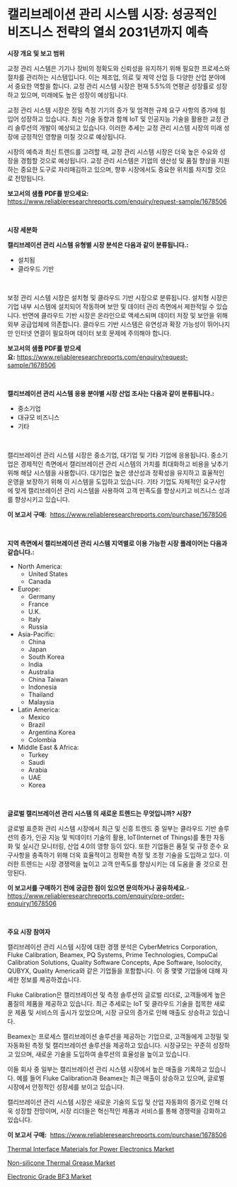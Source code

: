 <p><h1>캘리브레이션 관리 시스템 시장: 성공적인 비즈니스 전략의 열쇠 2031년까지 예측</h1></p><p><strong>시장 개요 및 보고 범위</strong></p>
<p><p>교정 관리 시스템은 기기나 장비의 정확도와 신뢰성을 유지하기 위해 필요한 프로세스와 절차를 관리하는 시스템입니다. 이는 제조업, 의료 및 제약 산업 등 다양한 산업 분야에서 중요한 역할을 합니다. 교정 관리 시스템 시장은 현재 5.5%의 연평균 성장률로 성장하고 있으며, 미래에도 높은 성장이 예상됩니다.</p><p>교정 관리 시스템 시장은 정밀 측정 기기의 증가 및 엄격한 규제 요구 사항의 증가에 힘입어 성장하고 있습니다. 최신 기술 동향과 함께 IoT 및 인공지능 기술을 활용한 교정 관리 솔루션의 개발이 예상되고 있습니다. 이러한 추세는 교정 관리 시스템 시장의 미래 성장에 긍정적인 영향을 미칠 것으로 예상됩니다.</p><p>시장의 예측과 최신 트렌드를 고려할 때, 교정 관리 시스템 시장은 더욱 높은 수요와 성장을 경험할 것으로 예상됩니다. 교정 관리 시스템은 기업의 생산성 및 품질 향상을 지원하는 중요한 도구로 자리매김하고 있으며, 향후 시장에서도 중요한 위치를 차지할 것으로 전망됩니다.</p></p>
<p><strong>보고서의 샘플 PDF를 받으세요:</strong> <a href="https://www.reliableresearchreports.com/enquiry/request-sample/1678506">https://www.reliableresearchreports.com/enquiry/request-sample/1678506</a></p>
<p>&nbsp;</p>
<p><strong>시장 세분화</strong></p>
<p><strong>캘리브레이션 관리 시스템 유형별 시장 분석은 다음과 같이 분류됩니다.:</strong></p>
<p><ul><li>설치됨</li><li>클라우드 기반</li></ul></p>
<p>&nbsp;</p>
<p><p>보정 관리 시스템 시장은 설치형 및 클라우드 기반 시장으로 분류됩니다. 설치형 시장은 기업 내부 시스템에 설치되어 작동하며 보안 및 데이터 관리 측면에서 제한적일 수 있습니다. 반면에 클라우드 기반 시장은 온라인으로 액세스되며 데이터 저장 및 보안을 위해 외부 공급업체에 의존합니다. 클라우드 기반 시스템은 유연성과 확장 가능성이 뛰어나지만 인터넷 연결이 필요하며 데이터 보호 문제에 주의해야 합니다.</p></p>
<p><strong>보고서의 샘플 PDF를 받으세요:</strong>&nbsp;<a href="https://www.reliableresearchreports.com/enquiry/request-sample/1678506">https://www.reliableresearchreports.com/enquiry/request-sample/1678506</a></p>
<p>&nbsp;</p>
<p><strong> 캘리브레이션 관리 시스템 응용 분야별 시장 산업 조사는 다음과 같이 분류됩니다.:</strong></p>
<p><ul><li>중소기업</li><li>대규모 비즈니스</li><li>기타</li></ul></p>
<p>&nbsp;</p>
<p><p>캘리브레이션 관리 시스템 시장은 중소기업, 대기업 및 기타 기업에 응용됩니다. 중소기업은 경제적인 측면에서 캘리브레이션 관리 시스템의 가치를 최대화하고 비용을 낮추기 위해 해당 시스템을 사용합니다. 대기업은 높은 생산성과 정확성을 유지하고 효율적인 운영을 보장하기 위해 이 시스템을 도입하고 있습니다. 기타 기업도 자체적인 요구사항에 맞게 캘리브레이션 관리 시스템을 사용하여 고객 만족도를 향상시키고 비즈니스 성과를 향상시키고 있습니다.</p></p>
<p><strong>이 보고서 구매:</strong>&nbsp; <a href="https://www.reliableresearchreports.com/purchase/1678506">https://www.reliableresearchreports.com/purchase/1678506</a></p>
<p>&nbsp;</p>
<p><strong>지역 측면에서 캘리브레이션 관리 시스템 지역별로 이용 가능한 시장 플레이어는 다음과 같습니다.:</strong></p>
<p><ul>
    <li>
        North America:
        <ul>
            <li>United States</li>
            <li>Canada</li>
        </ul>
    </li>
    <li>
        Europe:
        <ul>
            <li>Germany</li>
            <li>France</li>
            <li>U.K.</li>
            <li>Italy</li>
            <li>Russia</li>
        </ul>
    </li>
    <li>
        Asia-Pacific:
        <ul>
            <li>China</li>
            <li>Japan</li>
            <li>South Korea</li>
            <li>India</li>
            <li>Australia</li>
            <li>China Taiwan</li>
            <li>Indonesia</li>
            <li>Thailand</li>
            <li>Malaysia</li>
        </ul>
    </li>
    <li>
        Latin America:
        <ul>
            <li>Mexico</li>
            <li>Brazil</li>
            <li>Argentina Korea</li>
            <li>Colombia</li>
        </ul>
    </li>
    <li>
        Middle East & Africa:
        <ul>
            <li>Turkey</li>
            <li>Saudi</li>
            <li>Arabia</li>
            <li>UAE</li>
            <li>Korea</li>
        </ul>
    </li>
    </ul></p>
<p>&nbsp;</p>
<p><strong>글로벌 캘리브레이션 관리 시스템 의 새로운 트렌드는 무엇입니까? 시장?</strong></p>
<p><p>글로벌 표준화 관리 시스템 시장에서 최근 및 신흥 트렌드 중 일부는 클라우드 기반 솔루션의 증가, 인공 지능 및 빅데이터 기술의 활용, IoT(Internet of Things)를 통한 자동화 및 실시간 모니터링, 산업 4.0의 영향 등이 있다. 또한 기업들은 품질 및 규정 준수 요구사항을 충족하기 위해 더욱 효율적이고 정확한 측정 및 조정 기술을 도입하고 있다. 이러한 트렌드는 시장 경쟁력을 높이고 고객 만족도를 향상시키는 데 도움을 줄 것으로 전망된다.</p></p>
<p><strong>이 보고서를 구매하기 전에 궁금한 점이 있으면 문의하거나 공유하세요.</strong>- <a href="https://www.reliableresearchreports.com/enquiry/pre-order-enquiry/1678506">https://www.reliableresearchreports.com/enquiry/pre-order-enquiry/1678506</a></p>
<p>&nbsp;</p>
<p><strong>주요 시장 참여자</strong></p>
<p><p>캘리브레이션 관리 시스템 시장에 대한 경쟁 분석은 CyberMetrics Corporation, Fluke Calibration, Beamex, PQ Systems, Prime Technologies, CompuCal Calibration Solutions, Quality Software Concepts, Ape Software, Isolocity, QUBYX, Quality America와 같은 기업들을 포함합니다. 이 중 몇몇 기업들에 대해 자세한 정보를 제공하겠습니다.</p><p>Fluke Calibration은 캘리브레이션 및 측정 솔루션의 글로벌 리더로, 고객들에게 높은 품질의 제품을 제공하고 있습니다. 최근 추세로는 IoT 및 클라우드 기술을 접목한 새로운 제품 및 서비스의 출시가 있었으며, 시장 규모의 증가로 인해 매출도 상승하고 있습니다.</p><p>Beamex는 프로세스 캘리브레이션 솔루션을 제공하는 기업으로, 고객들에게 고정밀 및 자동화된 측정 및 캘리브레이션 솔루션을 제공하고 있습니다. 시장규모는 꾸준히 성장하고 있으며, 새로운 기술을 도입하여 솔루션의 효율성을 높이고 있습니다.</p><p>이들 회사 중 일부는 캘리브레이션 관리 시스템 시장에서 높은 매출을 기록하고 있습니다. 예를 들어 Fluke Calibration과 Beamex는 최근 매출이 상승하고 있으며, 글로벌 시장에서 안정적인 성장세를 보이고 있습니다.</p><p>캘리브레이션 관리 시스템 시장은 새로운 기술의 도입 및 산업 자동화의 증가로 인해 더욱 성장할 전망이며, 시장 리더들은 혁신적인 제품과 서비스를 통해 경쟁력을 강화하고 있습니다.</p></p>
<p><strong>이 보고서 구매:</strong>&nbsp;&nbsp;<a href="https://www.reliableresearchreports.com/purchase/1678506">https://www.reliableresearchreports.com/purchase/1678506</a></p>
<p><p><a href="https://github.com/Sinjinluong3e0awx2m195k76/Market-Research-Report-List-1/blob/main/thermal-interface-materials-for-power-electronics-market.md">Thermal Interface Materials for Power Electronics Market</a></p><p><a href="https://github.com/shotows/Market-Research-Report-List-1/blob/main/non-silicone-thermal-grease-market.md">Non-silicone Thermal Grease Market</a></p><p><a href="https://github.com/beatblasta/Market-Research-Report-List-2/blob/main/electronic-grade-bf3-market.md">Electronic Grade BF3 Market</a></p></p>
